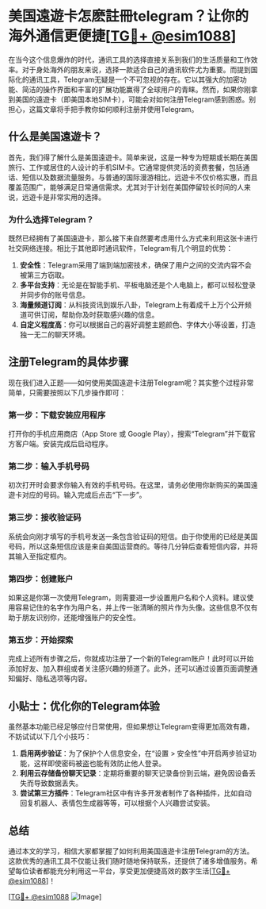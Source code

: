 # 美国遠遊卡怎麽註冊telegram？让你的海外通信更便捷[[TG💪+ @esim1088](https://t.me/s/esim1088)]

在当今这个信息爆炸的时代，通讯工具的选择直接关系到我们的生活质量和工作效率。对于身处海外的朋友来说，选择一款适合自己的通讯软件尤为重要。而提到国际化的通讯工具，Telegram无疑是一个不可忽视的存在。它以其强大的加密功能、简洁的操作界面和丰富的扩展功能赢得了全球用户的青睐。然而，如果你刚拿到美国的遠遊卡（即美国本地SIM卡），可能会对如何注册Telegram感到困惑。别担心，这篇文章将手把手教你如何顺利注册并使用Telegram。

## 什么是美国遠遊卡？

首先，我们得了解什么是美国遠遊卡。简单来说，这是一种专为短期或长期在美国旅行、工作或居住的人设计的手机SIM卡。它通常提供灵活的资费套餐，包括通话、短信以及数据流量服务。与普通的国际漫游相比，远遊卡不仅价格实惠，而且覆盖范围广，能够满足日常通信需求。尤其对于计划在美国停留较长时间的人来说，远遊卡是非常实用的选择。

### 为什么选择Telegram？

既然已经拥有了美国遠遊卡，那么接下来自然要考虑用什么方式来利用这张卡进行社交网络连接。相比于其他即时通讯软件，Telegram有几个明显的优势：

1. **安全性**：Telegram采用了端到端加密技术，确保了用户之间的交流内容不会被第三方窃取。
2. **多平台支持**：无论是在智能手机、平板电脑还是个人电脑上，都可以轻松登录并同步你的账号信息。
3. **海量频道订阅**：从科技资讯到娱乐八卦，Telegram上有着成千上万个公开频道可供订阅，帮助你及时获取感兴趣的信息。
4. **自定义程度高**：你可以根据自己的喜好调整主题颜色、字体大小等设置，打造独一无二的聊天环境。

## 注册Telegram的具体步骤

现在我们进入正题——如何使用美国遠遊卡注册Telegram呢？其实整个过程非常简单，只需要按照以下几步操作即可：

### 第一步：下载安装应用程序

打开你的手机应用商店（App Store 或 Google Play），搜索“Telegram”并下载官方客户端。安装完成后启动程序。

### 第二步：输入手机号码

初次打开时会要求你输入有效的手机号码。在这里，请务必使用你新购买的美国遠遊卡对应的号码。输入完成后点击“下一步”。

### 第三步：接收验证码

系统会向刚才填写的手机号发送一条包含验证码的短信。由于你使用的已经是美国号码，所以这条短信应该是来自美国运营商的。等待几分钟后查看短信内容，并将其输入至指定框内。

### 第四步：创建账户

如果这是你第一次使用Telegram，则需要进一步设置用户名和个人资料。建议使用容易记住的名字作为用户名，并上传一张清晰的照片作为头像。这些信息不仅有助于朋友识别你，还能增强账户的安全性。

### 第五步：开始探索

完成上述所有步骤之后，你就成功注册了一个新的Telegram账户！此时可以开始添加好友、加入群组或者关注感兴趣的频道了。此外，还可以通过设置页面调整通知偏好、隐私选项等内容。

## 小贴士：优化你的Telegram体验

虽然基本功能已经足够应付日常使用，但如果想让Telegram变得更加高效有趣，不妨试试以下几个小技巧：

1. **启用两步验证**：为了保护个人信息安全，在“设置 > 安全性”中开启两步验证功能，这样即使密码被盗也能有效防止他人登录。
2. **利用云存储备份聊天记录**：定期将重要的聊天记录备份到云端，避免因设备丢失而导致数据丢失。
3. **尝试第三方插件**：Telegram社区中有许多开发者制作了各种插件，比如自动回复机器人、表情包生成器等等，可以根据个人兴趣尝试安装。

## 总结

通过本文的学习，相信大家都掌握了如何利用美国遠遊卡注册Telegram的方法。这款优秀的通讯工具不仅能让我们随时随地保持联系，还提供了诸多增值服务。希望每位读者都能充分利用这一平台，享受更加便捷高效的数字生活[[TG💪+ @esim1088](https://t.me/s/esim1088)]！

[[TG💪+ @esim1088](https://t.me/s/esim1088) ![Image](https://i.postimg.cc/4NQfJmqS/Snipaste-2025-05-13-00-14-12.png)]
